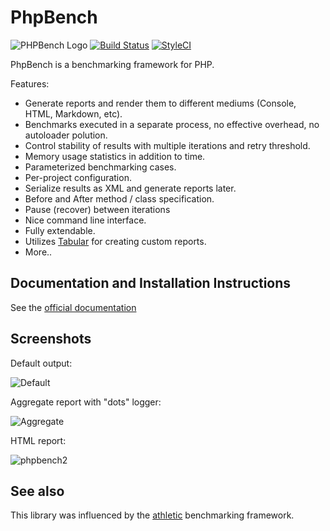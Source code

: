 PhpBench
========

![PHPBench Logo](https://avatars3.githubusercontent.com/u/12785153?v=3&s=100)
[![Build Status](https://travis-ci.org/phpbench/phpbench.svg?branch=master)](https://travis-ci.org/phpbench/phpbench)
[![StyleCI](https://styleci.io/repos/34982189/shield)](https://styleci.io/repos/34982189)

PhpBench is a benchmarking framework for PHP.

Features:

- Generate reports and render them to different mediums (Console, HTML,
  Markdown, etc).
- Benchmarks executed in a separate process, no effective overhead,
  no autoloader polution.
- Control stability of results with multiple iterations and retry threshold.
- Memory usage statistics in addition to time.
- Parameterized benchmarking cases.
- Per-project configuration.
- Serialize results as XML and generate reports later.
- Before and After method / class specification.
- Pause (recover) between iterations
- Nice command line interface.
- Fully extendable.
- Utilizes [Tabular](https://github.com/phpbench/Tabular) for creating custom
  reports.
- More..

Documentation and Installation Instructions
-------------------------------------------

See the [official documentation](http://phpbench.readthedocs.org)

Screenshots
-----------

Default output:

![Default](https://cloud.githubusercontent.com/assets/530801/11761843/b1013108-a0d2-11e5-8749-d853eccefdd4.png)

Aggregate report with "dots" logger:

![Aggregate](https://cloud.githubusercontent.com/assets/530801/11761844/b10a0c06-a0d2-11e5-9486-226deb9c96e2.png)

HTML report:

![phpbench2](https://cloud.githubusercontent.com/assets/530801/10666918/bb61e438-78d4-11e5-8add-454c51261aa8.png)

See also
--------

This library was influenced by the
[athletic](https://github.com/polyfractal/athletic) benchmarking framework.
